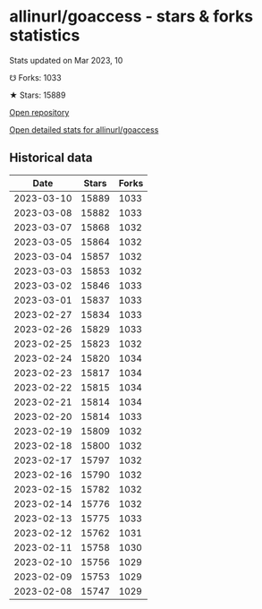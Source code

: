 # allinurl/goaccess - stars & forks statistics

Stats updated on Mar 2023, 10

☋ Forks: 1033

★ Stars: 15889

[Open repository](https://github.com/allinurl/goaccess)

[Open detailed stats for allinurl/goaccess](https://reviewgithub.com/rep/allinurl/goaccess)

## Historical data
| Date | Stars | Forks |
|------|-------|-------|
| 2023-03-10 | 15889 | 1033 | 
| 2023-03-08 | 15882 | 1033 | 
| 2023-03-07 | 15868 | 1032 | 
| 2023-03-05 | 15864 | 1032 | 
| 2023-03-04 | 15857 | 1032 | 
| 2023-03-03 | 15853 | 1032 | 
| 2023-03-02 | 15846 | 1033 | 
| 2023-03-01 | 15837 | 1033 | 
| 2023-02-27 | 15834 | 1033 | 
| 2023-02-26 | 15829 | 1033 | 
| 2023-02-25 | 15823 | 1032 | 
| 2023-02-24 | 15820 | 1034 | 
| 2023-02-23 | 15817 | 1034 | 
| 2023-02-22 | 15815 | 1034 | 
| 2023-02-21 | 15814 | 1034 | 
| 2023-02-20 | 15814 | 1033 | 
| 2023-02-19 | 15809 | 1032 | 
| 2023-02-18 | 15800 | 1032 | 
| 2023-02-17 | 15797 | 1032 | 
| 2023-02-16 | 15790 | 1032 | 
| 2023-02-15 | 15782 | 1032 | 
| 2023-02-14 | 15776 | 1032 | 
| 2023-02-13 | 15775 | 1033 | 
| 2023-02-12 | 15762 | 1031 | 
| 2023-02-11 | 15758 | 1030 | 
| 2023-02-10 | 15756 | 1029 | 
| 2023-02-09 | 15753 | 1029 | 
| 2023-02-08 | 15747 | 1029 | 

